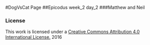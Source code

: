 #DogVsCat Page
##Epicodus week_2 day_2
###Matthew and Neil
### License

This work is licensed under a [Creative Commons Attribution 4.0 International License.](http://creativecommons.org/licenses/by/4.0/) 2016
